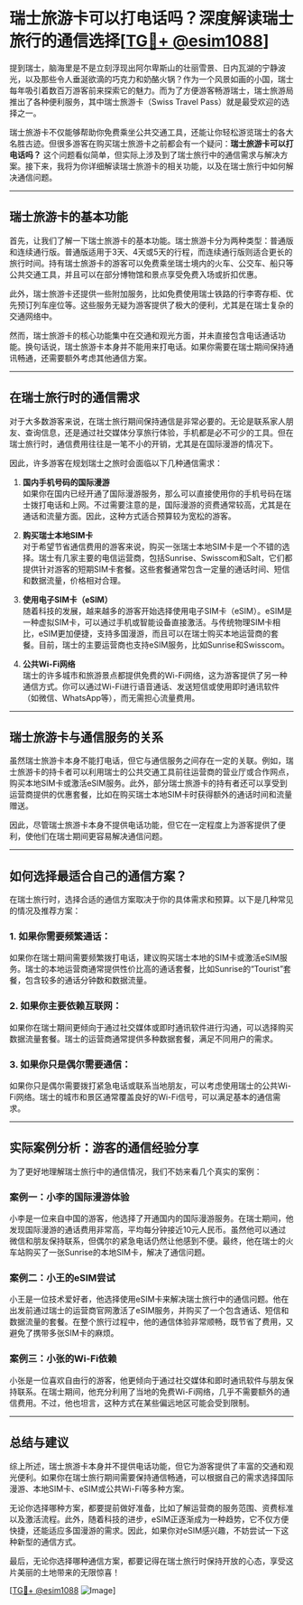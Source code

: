 # 瑞士旅游卡可以打电话吗？深度解读瑞士旅行的通信选择[[TG💪+ @esim1088](https://t.me/s/esim1088)]

提到瑞士，脑海里是不是立刻浮现出阿尔卑斯山的壮丽雪景、日内瓦湖的宁静波光，以及那些令人垂涎欲滴的巧克力和奶酪火锅？作为一个风景如画的小国，瑞士每年吸引着数百万游客前来探索它的魅力。而为了方便游客畅游瑞士，瑞士旅游局推出了各种便利服务，其中瑞士旅游卡（Swiss Travel Pass）就是最受欢迎的选择之一。

瑞士旅游卡不仅能够帮助你免费乘坐公共交通工具，还能让你轻松游览瑞士的各大名胜古迹。但很多游客在购买瑞士旅游卡之前都会有一个疑问：**瑞士旅游卡可以打电话吗？** 这个问题看似简单，但实际上涉及到了瑞士旅行中的通信需求与解决方案。接下来，我将为你详细解读瑞士旅游卡的相关功能，以及在瑞士旅行中如何解决通信问题。

---

## 瑞士旅游卡的基本功能

首先，让我们了解一下瑞士旅游卡的基本功能。瑞士旅游卡分为两种类型：普通版和连续通行版。普通版适用于3天、4天或5天的行程，而连续通行版则适合更长的旅行时间。持有瑞士旅游卡的游客可以免费乘坐瑞士境内的火车、公交车、船只等公共交通工具，并且可以在部分博物馆和景点享受免费入场或折扣优惠。

此外，瑞士旅游卡还提供一些附加服务，比如免费使用瑞士铁路的行李寄存柜、优先预订列车座位等。这些服务无疑为游客提供了极大的便利，尤其是在瑞士复杂的交通网络中。

然而，瑞士旅游卡的核心功能集中在交通和观光方面，并未直接包含电话通话功能。换句话说，瑞士旅游卡本身并不能用来打电话。如果你需要在瑞士期间保持通讯畅通，还需要额外考虑其他通信方案。

---

## 在瑞士旅行时的通信需求

对于大多数游客来说，在瑞士旅行期间保持通信是非常必要的。无论是联系家人朋友、查询信息，还是通过社交媒体分享旅行体验，手机都是必不可少的工具。但在瑞士旅行时，通信费用往往是一笔不小的开销，尤其是在国际漫游的情况下。

因此，许多游客在规划瑞士之旅时会面临以下几种通信需求：

1. **国内手机号码的国际漫游**  
   如果你在国内已经开通了国际漫游服务，那么可以直接使用你的手机号码在瑞士拨打电话和上网。不过需要注意的是，国际漫游的资费通常较高，尤其是在通话和流量方面。因此，这种方式适合预算较为宽松的游客。

2. **购买瑞士本地SIM卡**  
   对于希望节省通信费用的游客来说，购买一张瑞士本地SIM卡是一个不错的选择。瑞士有几家主要的电信运营商，包括Sunrise、Swisscom和Salt，它们都提供针对游客的短期SIM卡套餐。这些套餐通常包含一定量的通话时间、短信和数据流量，价格相对合理。

3. **使用电子SIM卡（eSIM）**  
   随着科技的发展，越来越多的游客开始选择使用电子SIM卡（eSIM）。eSIM是一种虚拟SIM卡，可以通过手机或智能设备直接激活。与传统物理SIM卡相比，eSIM更加便捷，支持多国漫游，而且可以在瑞士购买本地运营商的套餐。目前，瑞士的主要运营商也支持eSIM服务，比如Sunrise和Swisscom。

4. **公共Wi-Fi网络**  
   瑞士的许多城市和旅游景点都提供免费的Wi-Fi网络，这为游客提供了另一种通信方式。你可以通过Wi-Fi进行语音通话、发送短信或使用即时通讯软件（如微信、WhatsApp等），而无需担心流量费用。

---

## 瑞士旅游卡与通信服务的关系

虽然瑞士旅游卡本身不能打电话，但它与通信服务之间存在一定的关联。例如，瑞士旅游卡的持卡者可以利用瑞士的公共交通工具前往运营商的营业厅或合作网点，购买本地SIM卡或激活eSIM服务。此外，部分瑞士旅游卡的持有者还可以享受到运营商提供的优惠套餐，比如在购买瑞士本地SIM卡时获得额外的通话时间和流量赠送。

因此，尽管瑞士旅游卡本身不提供电话功能，但它在一定程度上为游客提供了便利，使他们在瑞士期间更容易解决通信问题。

---

## 如何选择最适合自己的通信方案？

在瑞士旅行时，选择合适的通信方案取决于你的具体需求和预算。以下是几种常见的情况及推荐方案：

### 1. 如果你需要频繁通话：
如果你在瑞士期间需要频繁拨打电话，建议购买瑞士本地的SIM卡或激活eSIM服务。瑞士的本地运营商通常提供性价比高的通话套餐，比如Sunrise的“Tourist”套餐，包含较多的通话分钟数和数据流量。

### 2. 如果你主要依赖互联网：
如果你在瑞士期间更倾向于通过社交媒体或即时通讯软件进行沟通，可以选择购买数据流量套餐。瑞士的运营商通常提供多种数据套餐，满足不同用户的需求。

### 3. 如果你只是偶尔需要通信：
如果你只是偶尔需要拨打紧急电话或联系当地朋友，可以考虑使用瑞士的公共Wi-Fi网络。瑞士的城市和景区通常覆盖良好的Wi-Fi信号，可以满足基本的通信需求。

---

## 实际案例分析：游客的通信经验分享

为了更好地理解瑞士旅行中的通信情况，我们不妨来看几个真实的案例：

### 案例一：小李的国际漫游体验
小李是一位来自中国的游客，他选择了开通国内的国际漫游服务。在瑞士期间，他发现国际漫游的通话费用非常高，平均每分钟接近10元人民币。虽然他可以通过微信和朋友保持联系，但偶尔的紧急电话仍然让他感到不便。最终，他在瑞士的火车站购买了一张Sunrise的本地SIM卡，解决了通信问题。

### 案例二：小王的eSIM尝试
小王是一位技术爱好者，他选择使用eSIM卡来解决瑞士旅行中的通信问题。他在出发前通过瑞士的运营商官网激活了eSIM服务，并购买了一个包含通话、短信和数据流量的套餐。在整个旅行过程中，他的通信体验非常顺畅，既节省了费用，又避免了携带多张SIM卡的麻烦。

### 案例三：小张的Wi-Fi依赖
小张是一位喜欢自由行的游客，他更倾向于通过社交媒体和即时通讯软件与朋友保持联系。在瑞士期间，他充分利用了当地的免费Wi-Fi网络，几乎不需要额外的通信费用。不过，他也坦言，这种方式在某些偏远地区可能会受到限制。

---

## 总结与建议

综上所述，瑞士旅游卡本身并不提供电话功能，但它为游客提供了丰富的交通和观光便利。如果你在瑞士旅行期间需要保持通信畅通，可以根据自己的需求选择国际漫游、本地SIM卡、eSIM或公共Wi-Fi等多种方案。

无论你选择哪种方案，都要提前做好准备，比如了解运营商的服务范围、资费标准以及激活流程。此外，随着科技的进步，eSIM正逐渐成为一种趋势，它不仅方便快捷，还能适应多国漫游的需求。因此，如果你对eSIM感兴趣，不妨尝试一下这种新型的通信方式。

最后，无论你选择哪种通信方案，都要记得在瑞士旅行时保持开放的心态，享受这片美丽的土地带来的无限惊喜！

[[TG💪+ @esim1088](https://t.me/s/esim1088) ![Image](https://i.postimg.cc/4NQfJmqS/Snipaste-2025-05-13-00-14-12.png)]